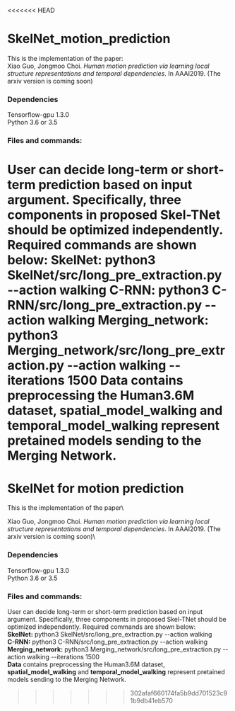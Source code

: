 <<<<<<< HEAD
# SkelNet_motion_prediction
This is the implementation of the paper:\
Xiao Guo, Jongmoo Choi. *Human motion prediction via learning local structure representations and temporal dependencies*. In AAAI2019. (The arxiv version is coming soon)

### Dependencies
Tensorflow-gpu 1.3.0\
Python 3.6 or 3.5 

### Files and commands:
User can decide long-term or short-term prediction based on input argument. Specifically, three components in proposed Skel-TNet should be optimized independently. Required commands are shown below:
**SkelNet:** python3 SkelNet/src/long_pre_extraction.py --action walking
**C-RNN:** python3 C-RNN/src/long_pre_extraction.py --action walking
**Merging_network:** python3 Merging_network/src/long_pre_extraction.py --action walking --iterations 1500 
**Data** contains preprocessing the Human3.6M dataset, **spatial_model_walking** and **temporal_model_walking** represent pretained models sending to the Merging Network.
=======
# SkelNet for motion prediction
This is the implementation of the paper\

Xiao Guo, Jongmoo Choi. *Human motion prediction via learning local structure representations and temporal dependencies*. In AAAI2019. (The arxiv version is coming soon)\

### Dependencies
Tensorflow-gpu 1.3.0\
Python 3.6 or 3.5 

### Files and commands:
User can decide long-term or short-term prediction based on input argument. Specifically, three components in proposed Skel-TNet should be optimized independently. Required commands are shown below:\
**SkelNet:** 
python3 SkelNet/src/long_pre_extraction.py --action walking\
**C-RNN:** 
python3 C-RNN/src/long_pre_extraction.py --action walking\
**Merging_network:** 
python3 Merging_network/src/long_pre_extraction.py --action walking --iterations 1500 \
**Data** contains preprocessing the Human3.6M dataset, **spatial_model_walking** and **temporal_model_walking** represent pretained models sending to the Merging Network.
>>>>>>> 302afaf660174fa5b9dd701523c91b9db41eb570
